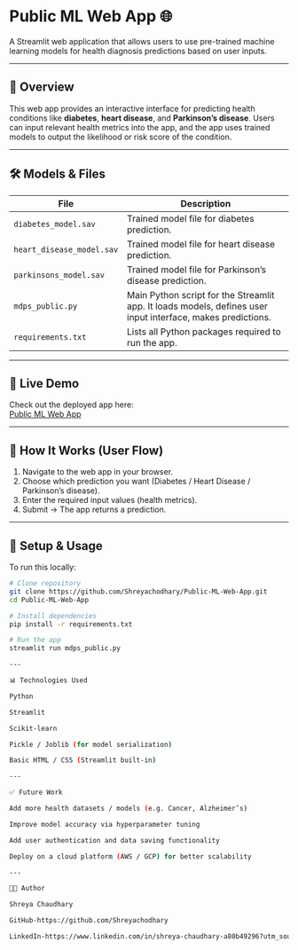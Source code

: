 # Public ML Web App 🌐

A Streamlit web application that allows users to use pre-trained machine learning models for health diagnosis predictions based on user inputs.

---

## 📌 Overview

This web app provides an interactive interface for predicting health conditions like **diabetes**, **heart disease**, and **Parkinson’s disease**. Users can input relevant health metrics into the app, and the app uses trained models to output the likelihood or risk score of the condition.

---

## 🛠️ Models & Files

| File | Description |
|------|-------------|
| `diabetes_model.sav` | Trained model file for diabetes prediction. |
| `heart_disease_model.sav` | Trained model file for heart disease prediction. |
| `parkinsons_model.sav` | Trained model file for Parkinson’s disease prediction. |
| `mdps_public.py` | Main Python script for the Streamlit app. It loads models, defines user input interface, makes predictions. |
| `requirements.txt` | Lists all Python packages required to run the app. |

---

## 🚀 Live Demo

Check out the deployed app here:  
[Public ML Web App](https://public-ml-web-app-m6ahysamrqgauju9ynevrf.streamlit.app/)

---

## 🧪 How It Works (User Flow)

1. Navigate to the web app in your browser.  
2. Choose which prediction you want (Diabetes / Heart Disease / Parkinson’s disease).  
3. Enter the required input values (health metrics).  
4. Submit → The app returns a prediction.  

---

## 🔧 Setup & Usage

To run this locally:

```bash
# Clone repository
git clone https://github.com/Shreyachodhary/Public-ML-Web-App.git
cd Public-ML-Web-App

# Install dependencies
pip install -r requirements.txt

# Run the app
streamlit run mdps_public.py

---

📊 Technologies Used

Python

Streamlit

Scikit-learn

Pickle / Joblib (for model serialization)

Basic HTML / CSS (Streamlit built-in)

---

✅ Future Work

Add more health datasets / models (e.g. Cancer, Alzheimer’s)

Improve model accuracy via hyperparameter tuning

Add user authentication and data saving functionality

Deploy on a cloud platform (AWS / GCP) for better scalability

---

🧑‍💻 Author

Shreya Chaudhary

GitHub-https://github.com/Shreyachodhary

LinkedIn-https://www.linkedin.com/in/shreya-chaudhary-a80b49296?utm_source=share&utm_campaign=share_via&utm_content=profile&utm_medium=android_app
